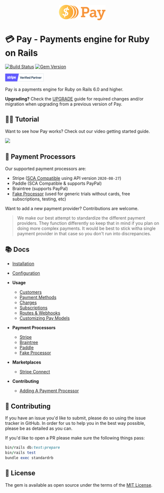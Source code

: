 <p align="center"><img src="docs/images/logo.svg" height="50px"></p>

# 💳 Pay - Payments engine for Ruby on Rails

[![Build Status](https://github.com/pay-rails/pay/workflows/Tests/badge.svg)](https://github.com/pay-rails/pay/actions) [![Gem Version](https://badge.fury.io/rb/pay.svg)](https://badge.fury.io/rb/pay)

<img src="docs/images/stripe_partner_badge.svg" height="26px">

Pay is a payments engine for Ruby on Rails 6.0 and higher.

**Upgrading?** Check the [UPGRADE](UPGRADE.md) guide for required changes and/or migration when upgrading from a previous version of Pay.

## 🧑‍💻 Tutorial

Want to see how Pay works? Check out our video getting started guide.

<a href="https://www.youtube.com/watch?v=hYlOmqyJIgc" target="_blank"><img width="50%" src="http://i3.ytimg.com/vi/hYlOmqyJIgc/maxresdefault.jpg"></a>

## 🏦 Payment Processors

Our supported payment processors are:

- Stripe ([SCA Compatible](https://stripe.com/docs/strong-customer-authentication) using API version `2020-08-27`)
- Paddle (SCA Compatible & supports PayPal)
- Braintree (supports PayPal)
- [Fake Processor](docs/fake_processor.md) (used for generic trials without cards, free subscriptions, testing, etc)

Want to add a new payment provider? Contributions are welcome.

> We make our best attempt to standardize the different payment providers. They function differently so keep that in mind if you plan on doing more complex payments. It would be best to stick witha single payment provider in that case so you don't run into discrepancies.

## 📚 Docs

* [Installation](docs/1_installation.md)
* [Configuration](docs/2_configuration.md)
* **Usage**
  * [Customers](docs/3_customers.md)
  * [Payment Methods](docs/4_payment_methods.md)
  * [Charges](docs/5_charges.md)
  * [Subscriptions](docs/6_subscriptions.md)
  * [Routes & Webhooks](docs/7_webhooks.md)
  * [Customizing Pay Models](docs/8_customizing_models.md)

* **Payment Processors**
  * [Stripe](docs/stripe/1_overview.md)
  * [Braintree](docs/braintree/1_overview.md)
  * [Paddle](docs/paddle/1_overview.md)
  * [Fake Processor](docs/fake_processor/1_overview.md)
* **Marketplaces**
  * [Stripe Connect](docs/marketplaces/stripe_connect.md)
* **Contributing**
  * [Adding A Payment Processor](docs/contributing/adding_a_payment_processor.md)

## 🙏 Contributing

If you have an issue you'd like to submit, please do so using the issue tracker in GitHub. In order for us to help you in the best way possible, please be as detailed as you can.

If you'd like to open a PR please make sure the following things pass:

```ruby
bin/rails db:test:prepare
bin/rails test
bundle exec standardrb
```

## 📝 License

The gem is available as open source under the terms of the [MIT License](http://opensource.org/licenses/MIT).
